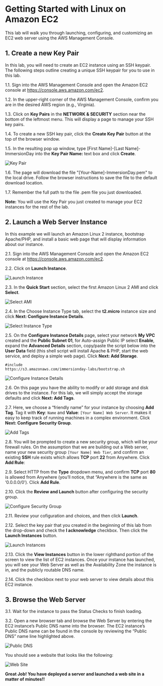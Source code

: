 # Getting Started with Linux on Amazon EC2

This lab will walk you through launching, configuring, and customizing an EC2 web server using the AWS Management Console.

## 1. Create a new Key Pair

In this lab, you will need to create an EC2 instance using an SSH keypair. The following steps outline creating a unique SSH keypair for you to use in this lab.

1.1\. Sign into the AWS Management Console and open the Amazon EC2 console at https://console.aws.amazon.com/ec2.

1.2\. In the upper-right corner of the AWS Management Console, confirm you are in the desired AWS region (e.g., Virginia).

1.3\. Click on **Key Pairs** in the **NETWORK & SECURITY** section near the bottom of the leftmost menu. This will display a page to manage your SSH key pairs.

1.4\. To create a new SSH key pair, click the **Create Key Pair** button at the top of the browser window.

1.5\. In the resulting pop up window, type [First Name]-[Last Name]-ImmersionDay into the **Key Pair Name:** text box and click **Create**.

![Key Pair](images/ec2-key-pair.png)

1.6\. The page will download the file "[Your-Name]-ImmersionDay.pem" to the local drive. Follow the browser instructions to save the file to the default download location.

1.7\. Remember the full path to the file .pem file you just downloaded.

**Note:** You will use the Key Pair you just created to manage your EC2 instances for the rest of the lab.

## 2. Launch a Web Server Instance

In this example we will launch an Amazon Linux 2 instance, bootstrap Apache/PHP, and install a basic web page that will display information about our instance.

2.1\. Sign into the AWS Management Console and open the Amazon EC2 console at https://console.aws.amazon.com/ec2.

2.2\. Click on **Launch Instance**.

![Launch Instance](images/ec2-launch.png)

2.3\. In the **Quick Start** section, select the first Amazon Linux 2 AMI and click **Select**.

![Select AMI](images/ec2-select-ami.png)

2.4\. In the Choose Instance Type tab, select the **t2.micro** instance size and click **Next: Configure Instance Details**.

![Select Instance Type](images/ec2-select-instance-type.png)

2.5\. On the **Configure Instance Details** page, select your network **My VPC** created and the **Public Subnet 01**, for Auto-assign Public IP select **Enable**, expand the **Advanced Details** section, copy/paste the script below into the **User Data** field (this shell script will install Apache & PHP, start the web service, and deploy a simple web page). Click **Next: Add Storage**.

```console
#include
https://s3.amazonaws.com/immersionday-labs/bootstrap.sh
```

![Configure Instance Details](images/ec2-details.png)

2.6\. On this page you have the ability to modify or add storage and disk drives to the instance. For this lab, we will simply accept the storage defaults and click **Next: Add Tags**.

2.7\. Here, we choose a “friendly name” for your instance by choosing **Add Tag**. Tag it with **Key**: `Name` and  **Value**: `[Your Name] Web Server`. It makes it easy to keep track of running machines in a complex environment. Click **Next: Configure Security Group**.

![Add Tags](images/ec2-tag.png)

2.8\. You will be prompted to create a new security group, which will be your firewall rules. On the assumption that we are building out a Web server, name your new security group `[Your Name] Web Tier`, and confirm an existing **SSH** rule exists which allows **TCP** port **22** from Anywhere. Click **Add Rule**:

2.9\. Select HTTP from the **Type** dropdown menu, and confirm **TCP** port **80** is allowed from Anywhere (you’ll notice, that “Anywhere is the same as ‘0.0.0.0/0’).  Click **Add Rule**. 

2.10\. Click the **Review and Launch** button after configuring the security group.

![Configure Security Group](images/ec2-sg.png)

2.11\. Review your cofiguration and choices, and then click **Launch**.

2.12\. Select the key pair that you created in the beginning of this lab from the drop-down and check the **I acknowledge** checkbox. Then click the **Launch Instances** button.

![Launch Instances](images/ec2-select-key.png)

2.13\. Click the **View Instances** button in the lower righthand portion of the screen to view the list of EC2 instances. Once your instance has launched, you will see your Web Server as well as the Availability Zone the instance is in, and the publicly routable DNS name.

2.14\. Click the checkbox next to your web server to view details about this EC2 instance.

## 3. Browse the Web Server

3.1\. Wait for the instance to pass the Status Checks to finish loading.

3.2\. Open a new browser tab and browse the Web Server by entering the EC2 instance’s Public DNS name into the browser.  The EC2 instance’s Public DNS name can be found in the console by reviewing the “Public DNS” name line highlighted above.

![Public DNS](images/ec2-public-dns.png)

You should see a website that looks like the following:

![Web Site](images/ec2-web.png)

**Great Job! You have deployed a server and launched a web site in a matter of minutes!!**